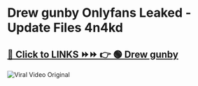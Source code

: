 
 # Drew gunby Onlyfans Leaked - Update Files 4n4kd

## <h2><a href="https://clipsfans.com/Drew_gunby&ref=git">🔗 Click to LINKS ⏩⏩ 👉 🟢 Drew gunby </a></h2>

<a href="https://clipsfans.com/Drew_gunby&ref=git" rel="nofollow" data-target="animated-image.originalLink"><img src="https://i.ibb.co.com/xMMVF88/686577567.gif" alt="Viral Video Original" style="max-width: 100%; display: inline-block;" data-target="animated-image.originalImage"></a>

